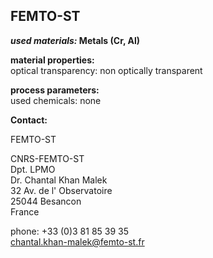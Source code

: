 ## FEMTO-ST

__*used materials:*	Metals (Cr, Al)__
	
__material properties:__  	
optical transparency:	non optically transparent
	
__process parameters:__	  
used chemicals:	none
<!--break-->
__Contact:__

FEMTO-ST

CNRS-FEMTO-ST  
Dpt. LPMO  
Dr. Chantal Khan Malek  
32 Av. de l' Observatoire  
25044 Besancon  
France

phone: +33 (0)3 81 85 39 35  
chantal.khan-malek@femto-st.fr